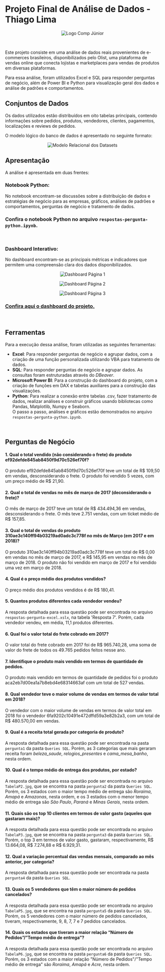 # Projeto Final de Análise de Dados - Thiago Lima

<p align="center">
  <img src="images/logoComp.png" alt="Logo Comp Júnior" >
</p>

<br />

Este projeto consiste em uma análise de dados reais provenientes de e-commerces brasileiros, disponibilizados pelo Olist, uma plataforma de vendas online que conecta lojistas e marketplaces para vendas de produtos em diversas plataformas.

Para essa análise, foram utilizados Excel e SQL para responder perguntas de negócio, além de Power BI e Python para visualização geral dos dados e análise de padrões e comportamentos.

## Conjuntos de Dados

Os dados utilizados estão distribuídos em oito tabelas principais, contendo informações sobre pedidos, produtos, vendedores, clientes, pagamentos, localizações e reviews de pedidos.

O modelo lógico do banco de dados é apresentado no seguinte formato:

<p align="center">
  <img src="images/modeloRelacionalDatasets.JPG" alt="Modelo Relacional dos Datasets">
</p>

## Apresentação

A análise é apresentada em duas frentes:

### Notebook Python:

No notebook encontram-se discussões sobre a distribuição de dados e estratégias de negócio para as empresas, gráficos, análises de padrões e comportamentos, perguntas de negócio e tratamento de dados.

### Confira o notebook Python no arquivo `respostas-pergunta-python.ipynb`.

<br />

### Dashboard Interativo:

No dashboard encontram-se as principais métricas e indicadores que permitem uma compreensão clara dos dados disponibilizados.

<p align="center">
  <img src="images/dashboardP1.JPG" alt="Dashboard Página 1">
</p>
<p align="center">
  <img src="images/dashboardP2.JPG" alt="Dashboard Página 2">
</p>
<p align="center">
  <img src="images/dashboardP3.JPG" alt="Dashboard Página 3">
</p>

### [Confira aqui o dashboard do projeto.](.)

<br />

## Ferramentas

Para a execução dessa análise, foram utilizadas as seguintes ferramentas:

- **Excel**: Para responder perguntas de negócio e agrupar dados, com a criação de uma função personalizada utilizando VBA para tratamento de dados.
- **SQL**: Para responder perguntas de negócio e agrupar dados. As consultas foram estruturadas através do *DBeaver*.
- **Microsoft Power BI**: Para a construção do dashboard do projeto, com a criação de funções em DAX e tabelas auxiliares para a construção das visualizações.
- **Python**: Para realizar a conexão entre tabelas .csv, fazer tratamento de dados, realizar análises e construir gráficos usando bibliotecas como Pandas, Matplotlib, Numpy e Seaborn. <br /> O passo a passo, análises e gráficos estão demonstrados no arquivo `respostas-pergunta-python.ipynb`.

<br />

## Perguntas de Negócio

#### 1. Qual o total vendido (não considerando o frete) do produto ef92defde845ab8450f9d70c526ef70f? <br /> 
O produto ef92defde845ab8450f9d70c526ef70f teve um total de R$ 109,50 em vendas, desconsiderando o frete. O produto foi vendido 5 vezes, com um preço médio de R$ 21,90.

#### 2. Qual o total de vendas no mês de março de 2017 (deconsiderando o frete)? <br /> 
O mês de março de 2017 teve um total de R$ 434.494,36 em vendas, desconsiderando o frete. O mês teve 2.751 vendas, com um ticket médio de R$ 157,85.

#### 3. Qual o total de vendas do produto 310ae3c140ff94b03219ad0adc3c778f no mês de Março (em 2017 e em 2018)? <br /> 
O produto 310ae3c140ff94b03219ad0adc3c778f teve um total de R$ 0,00 em vendas no mês de março de 2017, e R$ 145,95 em vendas no mês de março de 2018. O produto não foi vendido em março de 2017 e foi vendido uma vez em março de 2018.

#### 4. Qual é o preço médio dos produtos vendidos? <br />
O preço médio dos produtos vendidos é de R$ 180,41.

#### 5. Quantos produtos diferentes cada vendedor vendeu? <br />
A resposta detalhada para essa questão pode ser encontrada no arquivo `respostas-pergunta-excel.xslx`, na tabela 'Resposta 7'. Porém, cada vendedor vendeu, em média, 11,1 produtos diferentes.

#### 6. Qual foi o valor total do frete cobrado em 2017? <br /> 
O valor total do frete cobrado em 2017 foi de R$ 965.740,28, uma soma de valor do frete de todos os 49.765 pedidos feitos nesse ano.

#### 7.  Identifique o produto mais vendido em termos de quantidade de pedidos. <br />
O produto mais vendido em termos de quantidade de pedidos foi o produto aca2eb7d00ea1a7b8ebd4e68314663af com um total de 527 vendas.

#### 8. Qual vendedor teve o maior volume de vendas em termos de valor total em 2018? <br />
O vendedor com o maior volume de vendas em termos de valor total em 2018 foi o vendedor 6fa9202c10491e472dffd59a3e82b2a3, com um total de R$ 480.570,00 em vendas.

#### 9. Qual é a receita total gerada por categoria de produto? <br />
A resposta detalhada para essa questão pode ser encontrada na pasta `pergunta1` da pasta `Queries SQL`. Porém, as 3 categorias que mais geraram receita foram *beleza_saude*, *relogios_presentes* e *cama_mesa_banho*, nesta ordem.

#### 10. Qual é o tempo médio de entrega dos produtos, por estado? <br />
A resposta detalhada para essa questão pode ser encontrada no arquivo `TabelaP2.jpg`, que se encontra na pasta `pergunta2` da pasta `Queries SQL`. Porém, os 3 estados com o maior tempo médio de entrega são *Roraima*, *Amapá* e *Amazonas*, nesta ordem, e os 3 estados com o menor tempo médio de entrega são *São Paulo*, *Paraná* e *Minas Gerais*, nesta ordem.

#### 11. Quais são os top 10 clientes em termos de valor gasto (aqueles que gastaram mais)? <br /> 
A resposta detalhada para essa questão pode ser encontrada no arquivo `TabelaP3.jpg`, que se encontra na pasta `pergunta3` da pasta `Queries SQL`. Porém, o top 3 em termos de valor gasto, gastaram, respectivamente, R$ 13.664,08, R$ 7.274,88 e R$ 6.929,31.

#### 12. Qual a variação percentual das vendas mensais, comparado ao mês anterior, por categoria? <br /> 
A resposta detalhada para essa questão pode ser encontrada na pasta `pergunta4` da pasta `Queries SQL`.

#### 13. Quais os 5 vendedores que têm o maior número de pedidos cancelados? <br /> 
A resposta detalhada para essa questão pode ser encontrada no arquivo `TabelaP5.jpg`, que se encontra na pasta `pergunta5` da pasta `Queries SQL`. Porém, os 5 vendedores com o maior número de pedidos cancelados, tiveram, respectivamente, 9, 8, 7, 7 e 7 pedidos cancelados.

#### 14. Quais os estados que tiveram a maior relação “Número de Pedidos”/”Tempo médio de entrega”? <br />
A resposta detalhada para essa questão pode ser encontrada no arquivo `TabelaP6.jpg`, que se encontra na pasta `pergunta6` da pasta `Queries SQL`. Porém, os 3 estados com a maior relação "Número de Pedidos"/"Tempo médio de entrega" são *Roraima*, *Amapá* e *Acre*, nesta ordem.
